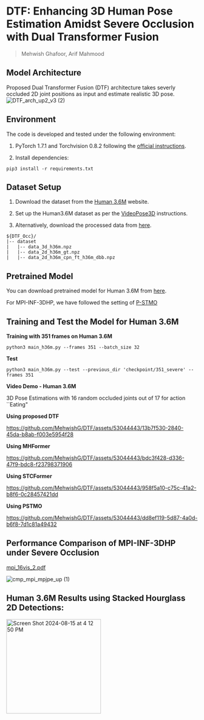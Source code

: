 
# DTF: Enhancing 3D Human Pose Estimation Amidst Severe Occlusion with Dual Transformer Fusion
> Mehwish Ghafoor, Arif Mahmood

## Model Architecture
Proposed Dual Transformer Fusion (DTF) architecture takes severly occluded 2D joint positions as input and estimate realistic 3D pose.
![DTF_arch_up2_v3 (2)](https://github.com/user-attachments/assets/669fea10-b52e-4499-8ebb-ee56317c7643)



## Environment
The code is developed and tested under the following environment:

1. PyTorch 1.7.1 and Torchvision 0.8.2 following the [official instructions](https://pytorch.org/).

2. Install dependencies:
 ```
pip3 install -r requirements.txt
```

## Dataset Setup
1. Download the dataset from the [Human 3.6M](http://vision.imar.ro/human3.6m/description.php) website.

2. Set up the Human3.6M dataset as per the [VideoPose3D](https://github.com/facebookresearch/VideoPose3D) instructions.

3. Alternatively, download the processed data from [here](https://drive.google.com/drive/folders/112GPdRC9IEcwcJRyrLJeYw9_YV4wLdKC).
```
${DTF_Occ}/
|-- dataset
|   |-- data_3d_h36m.npz
|   |-- data_2d_h36m_gt.npz
|   |-- data_2d_h36m_cpn_ft_h36m_dbb.npz
```
## Pretrained Model

You can download pretrained model for Human 3.6M from [here](https://drive.google.com/drive/folders/1mMqX__ItxisexEfHuL3pUOnXhUpzIhQI?usp=sharing).

For MPI-INF-3DHP, we have followed the setting of [P-STMO](https://github.com/paTRICK-swk/P-STMO)

## Training and Test the Model for Human 3.6M
**Training with 351 frames on Human 3.6M**
```
python3 main_h36m.py --frames 351 --batch_size 32
```
**Test**
```
python3 main_h36m.py --test --previous_dir 'checkpoint/351_severe' --frames 351
```

**Video Demo - Human 3.6M**

3D Pose Estimations with 16 random occluded joints out of 17 for action ``Eating"

**Using proposed DTF**

https://github.com/MehwishG/DTF/assets/53044443/13b7f530-2840-45da-b8ab-f003e5954f28

**Using MHFormer**

https://github.com/MehwishG/DTF/assets/53044443/bdc3f428-d336-47f9-bdc8-f23798371906

**Using STCFormer**

https://github.com/MehwishG/DTF/assets/53044443/958f5a10-c75c-41a2-b8f6-0c28457421dd

**Using PSTMO**

https://github.com/MehwishG/DTF/assets/53044443/dd8ef119-5d87-4a0d-b6f8-7d1c81a49432


## Performance Comparison of MPI-INF-3DHP under Severe Occlusion
[mpi_16vis_2.pdf](https://github.com/user-attachments/files/16624566/mpi_16vis_2.pdf)




![cmp_mpi_mpjpe_up (1)](https://github.com/user-attachments/assets/2014a7e0-c9be-4c6b-9884-ce4f23742d1e)

## Human 3.6M Results using Stacked Hourglass 2D Detections:
<img width="249" alt="Screen Shot 2024-08-15 at 4 12 50 PM" src="https://github.com/user-attachments/assets/c493e463-cf4c-4b76-9a42-b4542229489b">

